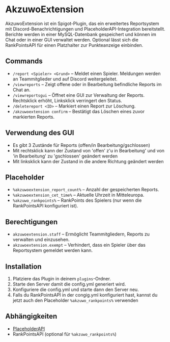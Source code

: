 # AkzuwoExtension

AkzuwoExtension ist ein Spigot-Plugin, das ein erweitertes Reportsystem mit Discord-Benachrichtigungen und PlaceholderAPI-Integration bereitstellt. Berichte werden in einer MySQL-Datenbank gespeichert und können im Chat oder in einer GUI verwaltet werden. Optional lässt sich die RankPointsAPI für einen Platzhalter zur Punkteanzeige einbinden.

## Commands
- `/report <Spieler> <Grund>` – Meldet einen Spieler. Meldungen werden an Teammitglieder und auf Discord weitergeleitet.
- `/viewreports` – Zeigt offene oder in Bearbeitung befindliche Reports im Chat an.
- `/viewreportsgui` – Öffnet eine GUI zur Verwaltung der Reports. Rechtsklick erhöht, Linksklick verringert den Status.
- `/deletereport <ID>` – Markiert einen Report zur Löschung.
- `/akzuwoextension confirm` – Bestätigt das Löschen eines zuvor markierten Reports.

## Verwendung des GUI
- Es gibt 3 Zustände für Reports (offen/in Bearbeitung/gschlossen)
- Mit rechtsklick kann der Zustand von 'offen' z'u in Bearbeitung' und von 'in Bearbeitung' zu 'gschlossen' geändert werden
- Mit linksklick kann der Zustand in die andere Richtung geändert werden

## Placeholder
- `%akzuwoextension_report_count%` – Anzahl der gespeicherten Reports.
- `%akzuwoextension_cet_time%` – Aktuelle Uhrzeit in Mitteleuropa.
- `%akzuwo_rankpoints%` – RankPoints des Spielers (nur wenn die RankPointsAPI konfiguriert ist).

## Berechtigungen
- `akzuwoextension.staff` – Ermöglicht Teammitgliedern, Reports zu verwalten und einzusehen.
- `akzuwoextension.exempt` – Verhindert, dass ein Spieler über das Reportsystem gemeldet werden kann.

## Installation
1. Platziere das Plugin in deinem `plugins`-Ordner.
2. Starte den Server damit die config.yml generiert wird.
3. Konfiguriere die config.yml und starte dann den Server neu.
4. Falls du RankPointsAPI in der congig.yml konfiguriert hast, kannst du jetzt auch den Placeholder `%akzuwo_rankpoints%` verwenden

## Abhängigkeiten
- [PlaceholderAPI](https://github.com/PlaceholderAPI/PlaceholderAPI)
- RankPointsAPI (optional für `%akzuwo_rankpoints%`)
